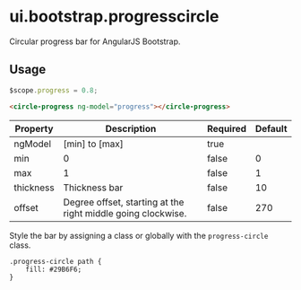 # ui.bootstrap.progresscircle

Circular progress bar for AngularJS Bootstrap.

## Usage

```javascript
$scope.progress = 0.8;
```

```html
<circle-progress ng-model="progress"></circle-progress>
```

| Property  | Description     | Required | Default |
|-----------|-----------------|----------|---------|
| ngModel   | [min] to [max]  | true     |         |
| min       | 0               | false    | 0       |
| max       | 1               | false    | 1       |
| thickness | Thickness bar   | false    | 10      |
| offset    | Degree offset, starting at the right middle going clockwise. | false | 270 |

Style the bar by assigning a class or globally with the `progress-circle` class.

```
.progress-circle path {
    fill: #29B6F6;
}
```
